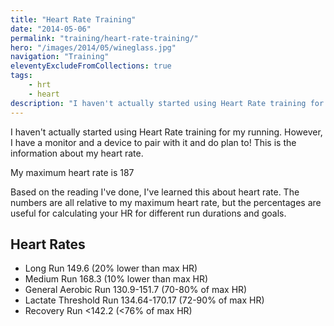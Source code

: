 ```yaml
---
title: "Heart Rate Training"
date: "2014-05-06"
permalink: "training/heart-rate-training/"
hero: "/images/2014/05/wineglass.jpg"
navigation: "Training"
eleventyExcludeFromCollections: true
tags:
    - hrt
    - heart
description: "I haven't actually started using Heart Rate training for my running. However, I have a monitor and a device to pair with it and do plan to! This is the information about my heart rate."
---
```


I haven't actually started using Heart Rate training for my running. However, I have a monitor and a device to pair with it and do plan to! This is the information about my heart rate.

My maximum heart rate is 187

Based on the reading I've done, I've learned this about heart rate. The numbers are all relative to my maximum heart rate, but the percentages are useful for calculating your HR for different run durations and goals.

## Heart Rates

- Long Run 149.6 (20% lower than max HR)
- Medium Run 168.3 (10% lower than max HR)
- General Aerobic Run 130.9-151.7 (70-80% of max HR)
- Lactate Threshold Run 134.64-170.17 (72-90% of max HR)
- Recovery Run <142.2 (<76% of max HR)

